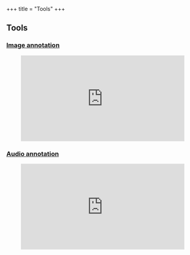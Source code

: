 +++
title = "Tools"
+++

## Tools


### [Image annotation](https://github.com/kennedycasey/ImCo2)
<center>
<embed src="https://github.com/kennedycasey/ImCo2" width="85%" height="225px">
</embed>
</center>

### [Audio annotation](https://github.com/marisacasillas/annotate-app/tree/multiple-choice)
<center>
<embed src="https://github.com/marisacasillas/annotate-app/tree/multiple-choice" width="85%" height="225px">
</embed>
</center>